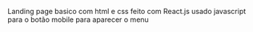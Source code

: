Landing page basico com html e css feito com React.js
usado javascript para o botão mobile para aparecer o menu
